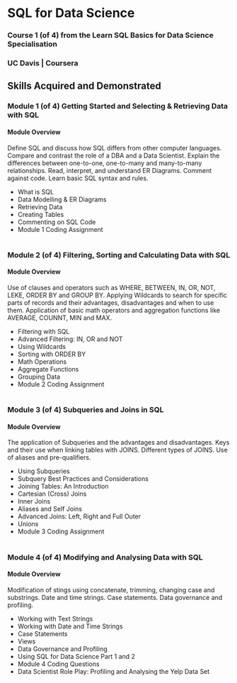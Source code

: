 # SQL for Data Science 

### Course 1 (of 4) from the Learn SQL Basics for Data Science Specialisation
### UC Davis | Coursera

## Skills Acquired and Demonstrated


### Module 1 (of 4) Getting Started and Selecting & Retrieving Data with SQL

#### Module Overview
Define SQL and discuss how SQL differs from other computer languages. Compare and contrast the role of a DBA and a Data Scientist. Explain the differences between one-to-one, one-to-many and many-to-many relationships. Read, interpret, and understand ER Diagrams. Comment against code. Learn basic SQL syntax and rules.

 - What is SQL
 - Data Modelling & ER Diagrams
 - Retrieving Data
 - Creating Tables
 - Commenting on SQL Code
 - Module 1 Coding Assignment
#


### Module 2 (of 4) Filtering, Sorting and Calculating Data with SQL

#### Module Overview
Use of clauses and operators such as WHERE, BETWEEN, IN, OR, NOT, LEKE, ORDER BY and GROUP BY.
Applying Wildcards to search for specific parts of records and their advantages, disadvantages and when to use them.
Application of basic math operators and aggregation functions like AVERAGE, COUNNT, MIN and MAX.

 - Filtering with SQL
 - Advanced Filtering: IN, OR and NOT
 - Using Wildcards
 - Sorting with ORDER BY
 - Math Operations
 - Aggregate Functions
 - Grouping Data
 - Module 2 Coding Assignment
#


### Module 3 (of 4) Subqueries and Joins in SQL

#### Module Overview
The application of Subqueries and the advantages and disadvantages.
Keys and their use when linking tables with JOINS.
Different types of JOINS.
Use of aliases and pre-qualifiers.

 - Using Subqueries
 - Subquery Best Practices and Considerations
 - Joining Tables: An Introduction
 - Cartesian (Cross) Joins
 - Inner Joins
 - Aliases and Self Joins
 - Advanced Joins: Left, Right and Full Outer
 - Unions
 - Module 3 Coding Assignment
#


### Module 4 (of 4) Modifying and Analysing Data with SQL

#### Module Overview
Modification of stings using concatenate, trimming, changing case and substrings.
Date and time strings.
Case statements.
Data governance and profiling.

 - Working with Text Strings
 - Working with Date and Time Strings
 - Case Statements
 - Views
 - Data Governance and Profiling
 - Using SQL for Data Science Part 1 and 2
 - Module 4 Coding Questions
 - Data Scientist Role Play: Profiling and Analysing the Yelp Data Set
#
